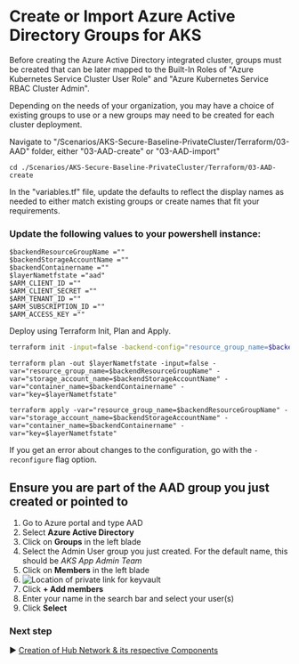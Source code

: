 # Create or Import Azure Active Directory Groups for AKS
Before creating the Azure Active Directory integrated cluster, groups must be created that can be later mapped to the Built-In Roles of "Azure Kubernetes Service Cluster User Role" and "Azure Kubernetes Service RBAC Cluster Admin".

Depending on the needs of your organization, you may have a choice of existing groups to use or a new groups may need to be created for each cluster deployment.  

Navigate to "/Scenarios/AKS-Secure-Baseline-PrivateCluster/Terraform/03-AAD" folder, either "03-AAD-create" or "03-AAD-import"
```
cd ./Scenarios/AKS-Secure-Baseline-PrivateCluster/Terraform/03-AAD-create
```

In the "variables.tf" file, update the defaults to reflect the display names as needed to either match existing groups or create names that fit your requirements. 

### Update the following values to your powershell instance:
```
$backendResourceGroupName ="" 
$backendStorageAccountName =""
$backendContainername =""
$layerNametfstate ="aad"
$ARM_CLIENT_ID =""
$ARM_CLIENT_SECRET =""
$ARM_TENANT_ID =""
$ARM_SUBSCRIPTION_ID =""
$ARM_ACCESS_KEY =""
```
Deploy using Terraform Init, Plan and Apply. 

```bash
terraform init -input=false -backend-config="resource_group_name=$backendResourceGroupName" -backend-config="storage_account_name=$backendStorageAccountName" -backend-config="container_name=$backendContainername" -backend-config="key=$layerNametfstate"
```

```
terraform plan -out $layerNametfstate -input=false -var="resource_group_name=$backendResourceGroupName" -var="storage_account_name=$backendStorageAccountName" -var="container_name=$backendContainername" -var="key=$layerNametfstate"
```

```
terraform apply -var="resource_group_name=$backendResourceGroupName" -var="storage_account_name=$backendStorageAccountName" -var="container_name=$backendContainername" -var="key=$layerNametfstate"
```

If you get an error about changes to the configuration, go with the `-reconfigure` flag option.

## Ensure you are part of the AAD group you just created or pointed to

1. Go to Azure portal and type AAD
2. Select **Azure Active Directory**
3. Click on **Groups** in the left blade
4. Select the Admin User group you just created. For the default name, this should be *AKS App Admin Team*
5. Click on **Members** in the left blade
6. ![Location of private link for keyvault](../media/adding-to-aad-group.png)
7. Click **+ Add members**
8. Enter your name in the search bar and select your user(s)
9. Click **Select**

### Next step

:arrow_forward: [Creation of Hub Network & its respective Components](./04-network-hub.md)